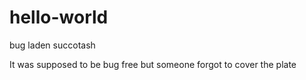 # hello-world
bug laden succotash

It was supposed to be bug free
but someone forgot to cover the plate
